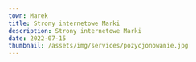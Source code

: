 ```yaml
---
town: Marek
title: Strony internetowe Marki
description: Strony internetowe Marki
date: 2022-07-15
thumbnail: /assets/img/services/pozycjonowanie.jpg
---
```



